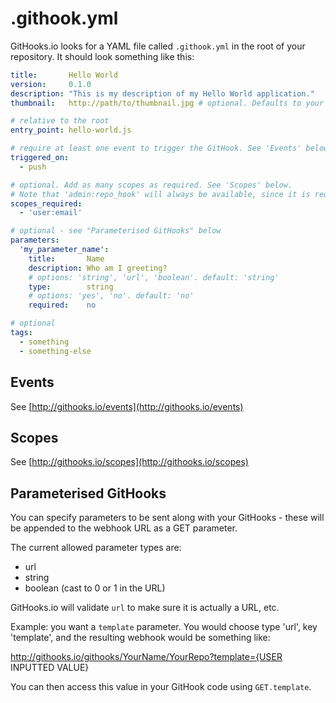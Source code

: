 # .githook.yml
GitHooks.io looks for a YAML file called `.githook.yml` in the root of your repository. It should look something like this:

```yaml
title:       Hello World
version:     0.1.0
description: "This is my description of my Hello World application."
thumbnail:   http://path/to/thumbnail.jpg # optional. Defaults to your user avatar.

# relative to the root
entry_point: hello-world.js

# require at least one event to trigger the GitHook. See 'Events' below.
triggered_on:
  - push

# optional. Add as many scopes as required. See 'Scopes' below.
# Note that 'admin:repo_hook' will always be available, since it is required by GitHooks.io to properly manage GitHook installations.
scopes_required:
  - 'user:email'

# optional - see "Parameterised GitHooks" below
parameters:
  'my_parameter_name':
    title:       Name
    description: Who am I greeting?
    # options: 'string', 'url', 'boolean'. default: 'string'
    type:        string
    # options: 'yes', 'no'. default: 'no'
    required:    no

# optional
tags:
  - something
  - something-else
```

## Events
See [http://githooks.io/events](http://githooks.io/events)

## Scopes
See [http://githooks.io/scopes](http://githooks.io/scopes)

## Parameterised GitHooks
You can specify parameters to be sent along with your GitHooks - these will be appended to the webhook URL as a GET parameter.

The current allowed parameter types are:

* url
* string
* boolean (cast to 0 or 1 in the URL)

GitHooks.io will validate `url` to make sure it is actually a URL, etc.

Example: you want a `template` parameter. You would choose type 'url', key 'template', and the resulting webhook would be something like:

http://githooks.io/githooks/YourName/YourRepo?template={USER INPUTTED VALUE}

You can then access this value in your GitHook code using `GET.template`.
